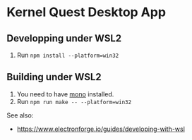 # Kernel Quest Desktop App

## Developping under WSL2

1. Run `npm install --platform=win32`

## Building under WSL2

1. You need to have [mono](https://www.mono-project.com/download/stable/#download-lin) installed. 
2. Run `npm run make -- --platform=win32`

See also:

- https://www.electronforge.io/guides/developing-with-wsl
